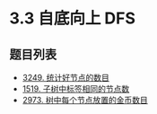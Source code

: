 # 3.3 自底向上 DFS

## 题目列表

- [3249. 统计好节点的数目](https://leetcode.cn/problems/count-the-number-of-good-nodes/description/)
- [1519. 子树中标签相同的节点数](https://leetcode.cn/problems/number-of-nodes-in-the-sub-tree-with-the-same-label/description/)
- [2973. 树中每个节点放置的金币数目](https://leetcode.cn/problems/find-number-of-coins-to-place-in-tree-nodes/description/)
